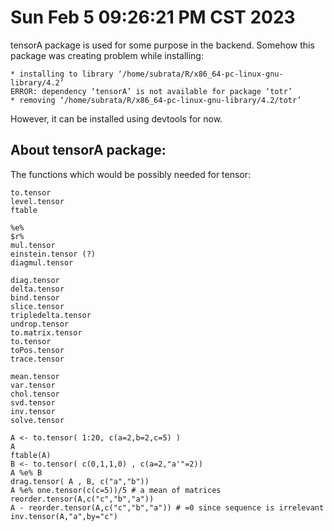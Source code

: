 
Sun Feb  5 09:26:21 PM CST 2023
===============================

tensorA package is used for some purpose in the backend. 
Somehow this package was creating problem while installing:
```{bash}
* installing to library ‘/home/subrata/R/x86_64-pc-linux-gnu-library/4.2’
ERROR: dependency ‘tensorA’ is not available for package ‘totr’
* removing ‘/home/subrata/R/x86_64-pc-linux-gnu-library/4.2/totr’
```
However, it can be installed using devtools for now.


## About tensorA package:
The functions which would be possibly needed for tensor:
```{R}
to.tensor
level.tensor
ftable

%e%
$r%
mul.tensor
einstein.tensor (?)
diagmul.tensor

diag.tensor
delta.tensor
bind.tensor
slice.tensor
tripledelta.tensor
undrop.tensor
to.matrix.tensor
to.tensor
toPos.tensor
trace.tensor

mean.tensor
var.tensor
chol.tensor
svd.tensor
inv.tensor
solve.tensor
```


```{R}
A <- to.tensor( 1:20, c(a=2,b=2,c=5) )
A
ftable(A)
B <- to.tensor( c(0,1,1,0) , c(a=2,"a'"=2))
A %e% B
drag.tensor( A , B, c("a","b"))
A %e% one.tensor(c(c=5))/5 # a mean of matrices
reorder.tensor(A,c("c","b","a"))
A - reorder.tensor(A,c("c","b","a")) # =0 since sequence is irrelevant
inv.tensor(A,"a",by="c")
```